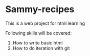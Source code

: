 # Sammy-recipes
This is a web project for html learning

Following skills will be covered:
1. How to write basic html
2. How to do iteration with git
